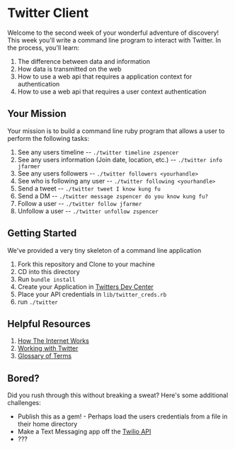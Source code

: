# Twitter Client

Welcome to the second week of your wonderful adventure of discovery! This
week you'll write a command line program to interact with Twitter. In the
process, you'll learn:

1. The difference between data and information
1. How data is transmitted on the web
1. How to use a web api that requires a application context for authentication
1. How to use a web api that requires a user context authentication

## Your Mission

Your mission is to build a command line ruby program that allows a user to
perform the following tasks:

1. See any users timeline -- `./twitter timeline zspencer`
1. See any users information (Join date, location, etc.) -- `./twitter info jfarmer`
1. See any users followers -- `./twitter followers <yourhandle>`
1. See who is following any user -- `./twitter following <yourhandle>`
1. Send a tweet -- `./twitter tweet I know kung fu`
1. Send a DM -- `./twitter message zspencer do you know kung fu?`
1. Follow a user -- `./twitter follow jfarmer`
1. Unfollow a user -- `./twitter unfollow zspencer`


## Getting Started
We've provided a very tiny skeleton of a command line application

1. Fork this repository and Clone to your machine
1. CD into this directory
1. Run `bundle install`
1. Create your Application in [Twitters Dev Center](http://dev.twitter.com)
1. Place your API credentials in `lib/twitter_creds.rb`
1. run `./twitter`


## Helpful Resources

1. [How The Internet Works](docs/internet.md)
1. [Working with Twitter](docs/twitter.md)
1. [Glossary of Terms](docs/glossary.md)

## Bored?

Did you rush through this without breaking a sweat? Here's some additional
challenges:

* Publish this as a gem! - Perhaps load the users credentials from a file in
  their home directory
* Make a Text Messaging app off the [Twilio API](http://www.twilio.com/)
* ???
